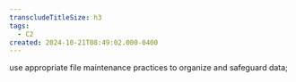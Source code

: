 ```yaml
---
transcludeTitleSize: h3
tags:
  - C2
created: 2024-10-21T08:49:02.000-0400
---
```

use appropriate file maintenance practices to organize and safeguard data;